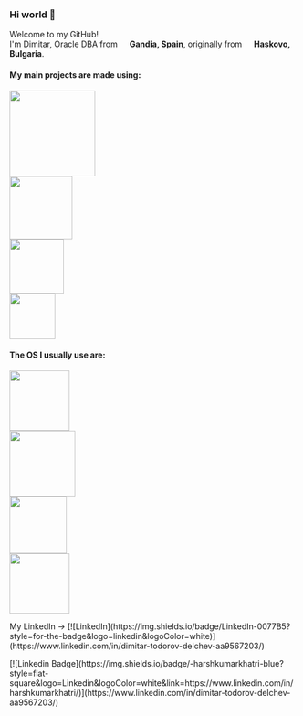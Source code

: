 ### Hi world 👋

<p>Welcome to my GitHub! </br> I'm Dimitar, Oracle DBA from <img src="https://raw.githubusercontent.com/stevenrskelton/flag-icon/master/png/75/country-4x3/es.png" width="13"/> <b>Gandia, Spain</b>, originally from <img src="https://raw.githubusercontent.com/stevenrskelton/flag-icon/master/png/75/country-4x3/bg.png" width="13"/> <b>Haskovo, Bulgaria</b>. </p>
<h4>My main projects are made using:</h4>
<p>
  <img src="https://img.shields.io/badge/Shell_Script-121011?style=for-the-badge&logo=gnu-bash&logoColor=white" width="150"/></br>
  <img src="https://img.shields.io/badge/Ansible-000000?style=for-the-badge&logo=ansible&logoColor=white" width="110"/></br>
  <img src="https://img.shields.io/badge/Oracle-F80000?style=for-the-badge&logo=Oracle&logoColor=white" width="95"/></br>
  <img src="https://img.shields.io/badge/PLSQL-F80000?style=for-the-badge&logo=oracle&logoColor=black" width="80"/></br>
</p>

<h4>The OS I usually use are:</h4>
<p>
  <img src="https://img.shields.io/badge/Red%20Hat-EE0000?style=for-the-badge&logo=redhat&logoColor=white" width="105"/></br>
  <img src="https://img.shields.io/badge/Windows-0078D6?style=for-the-badge&logo=windows&logoColor=white" width="115"/></br>
  <img src="https://img.shields.io/badge/Ubuntu-E95420?style=for-the-badge&logo=ubuntu&logoColor=white" width="100"/></br>
  <img src="https://img.shields.io/badge/mac%20os-000000?style=for-the-badge&logo=apple&logoColor=white" width="105"/></br>
</p>

<p>My LinkedIn -> [![LinkedIn](https://img.shields.io/badge/LinkedIn-0077B5?style=for-the-badge&logo=linkedin&logoColor=white)](https://www.linkedin.com/in/dimitar-todorov-delchev-aa9567203/)</p>
[![Linkedin Badge](https://img.shields.io/badge/-harshkumarkhatri-blue?style=flat-square&logo=Linkedin&logoColor=white&link=https://www.linkedin.com/in/harshkumarkhatri/)](https://www.linkedin.com/in/dimitar-todorov-delchev-aa9567203/) 
<!--
**enmitko1/enmitko1** is a ✨ _special_ ✨ repository because its `README.md` (this file) appears on your GitHub profile.

Here are some ideas to get you started:

- 🔭 I’m currently working on ...
- 🌱 I’m currently learning ...
- 👯 I’m looking to collaborate on ...
- 🤔 I’m looking for help with ...
- 💬 Ask me about ...
- 📫 How to reach me: ...
- 😄 Pronouns: ...
- ⚡ Fun fact: ...
-->
